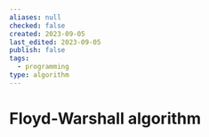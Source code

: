 ```yaml
---
aliases: null
checked: false
created: 2023-09-05
last_edited: 2023-09-05
publish: false
tags:
  - programming
type: algorithm
---
```

# Floyd-Warshall algorithm
